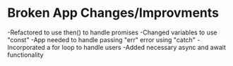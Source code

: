 # Broken App Changes/Improvments

-Refactored to use then() to handle promises
-Changed variables to use "const"
-App needed to handle passing "err" error using "catch"
-Incorporated a for loop to handle users
-Added necessary async and await functionality 